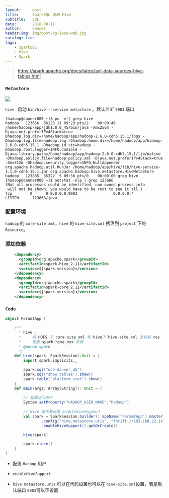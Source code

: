 ```yaml
---
layout:     post
title:      SparkSQL 访问 Hive
subtitle:   SQL
date:       2018-08-11
author:     danner
header-img: img/post-bg-ios9-web.jpg
catalog: true
tags:
    - SparkSQL
    - Hive
    - Spark
---
```


> https://spark.apache.org/docs/latest/sql-data-sources-hive-tables.html

### `Metastore`

![](https://vendanner.github.io/img/SparkSQL/hive_metasore_spark.png)

`hive ` 启动 `bin/hive --service metastore` 。默认监听 `9083` 端口

```shell
[hadoop@danner000 ~]$ ps -ef| grep hive
hadoop   123666  36123 11 09:29 pts/2    00:00:46 /home/hadoop/app/jdk1.8.0_45/bin/java -Xmx256m -Djava.net.preferIPv4Stack=true -Dhadoop.log.dir=/home/hadoop/app/hadoop-2.6.0-cdh5.15.1/logs -Dhadoop.log.file=hadoop.log -Dhadoop.home.dir=/home/hadoop/app/hadoop-2.6.0-cdh5.15.1 -Dhadoop.id.str=hadoop -Dhadoop.root.logger=INFO,console -Djava.library.path=/home/hadoop/app/hadoop-2.6.0-cdh5.15.1/lib/native -Dhadoop.policy.file=hadoop-policy.xml -Djava.net.preferIPv4Stack=true -Xmx512m -Dhadoop.security.logger=INFO,NullAppender org.apache.hadoop.util.RunJar /home/hadoop/app/hive/lib/hive-service-1.1.0-cdh5.15.1.jar org.apache.hadoop.hive.metastore.HiveMetaStore
hadoop   123885  35322  5 09:36 pts/0    00:00:00 grep hive
[hadoop@danner000 ~]$ netstat -nlp | grep 123666
(Not all processes could be identified, non-owned process info
 will not be shown, you would have to be root to see it all.)
tcp        0      0 0.0.0.0:9083                0.0.0.0:*                   LISTEN      123666/java  
```

### 配置环境

`hadoop` 的 `core-site.xml`，`hive` 的 `hive-site.xml` 拷贝到 `project` 下的 `Resource`。

### 添加依赖

```xml
    <dependency>
      <groupId>org.apache.spark</groupId>
      <artifactId>spark-hive_2.11</artifactId>
      <version>${spark.version}</version>
    </dependency>
    <dependency>
      <groupId>org.apache.spark</groupId>
      <artifactId>spark-core_2.11</artifactId>
      <version>${spark.version}</version>
    </dependency>
```

### `Code`

```scala
object ForamtApp {

    /**
      * hive :
      *     将 HDFS 下 core-site.xml 和 hive下 hive-site.xml 复制到 res
      *		配置 spark-hive_xxx 依赖
      * @param spark
      */
    def hive(spark: SparkSession):Unit = {
        import spark.implicits._

        spark.sql("use danner_db")
        spark.sql("show tables").show()
        spark.table("platform_stat").show()
    }
    def main(args: Array[String]): Unit = {
	
        // 配置访问用户
        System.setProperty("HADOOP_USER_NAME","hadoop")
        
        // Hive 操作要设置 enableHiveSupport
        val spark = SparkSession.builder().appName("ForamtApp").master("local[2]")
                .config("hive.metastore.uris", "thrift://192.168.22.147:9083")
                .enableHiveSupport().getOrCreate()

        hive(spark)

        spark.close()
    }
}
```

- 配置 `Hadoop` 用户

- `enableHiveSupport`

- `hive.metastore.uris` 可以在代码设置也可以在 `hive-site.xml`设置，若是默认端口 `9083`可以不设置

  